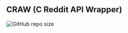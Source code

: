 ## CRAW (C Reddit API Wrapper)
![GitHub repo size](https://img.shields.io/github/repo-size/SomeTroller77/CRAW)

